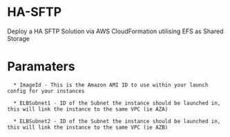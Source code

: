 # HA-SFTP
Deploy a HA SFTP Solution via AWS CloudFormation utilising EFS as Shared Storage

# Paramaters
      * ImageId - This is the Amazon AMI ID to use within your launch config for your instances

      * ELBSubnet1 - ID of the Subnet the instance should be launched in, this will link the instance to the same VPC (ie AZA)
 
      * ELBSubnet2 - ID of the Subnet the instance should be launched in, this will link the instance to the same VPC (ie AZB)
       
